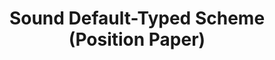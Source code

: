 ---
title: "Sound Default-Typed Scheme (Position Paper)"
authors: Jan-Paul Ramos-Dávila
type:
category: workshop
conf: Scheme
in: "Scheme and Functional Programming Workshop, co-located with ICFP/SPLASH"
year: 2025
month: October
dates: 16
video_link: https://www.youtube.com/live/Zl-M3avRPXI?si=Qg2PBIW8bFaZzvcR&t=11040s
web_link: https://conf.researchr.org/details/icfp-splash-2025/scheme-2025-papers/10/Sound-Default-Typed-Scheme-Position-Paper-
---